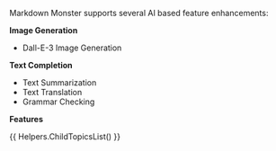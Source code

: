 ﻿Markdown Monster supports several AI based feature enhancements:

**Image Generation**

* Dall-E-3 Image Generation

**Text Completion**

* Text Summarization
* Text Translation
* Grammar Checking

**Features**

 {{ Helpers.ChildTopicsList() }}
